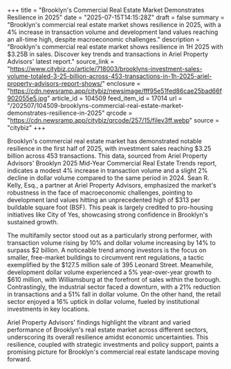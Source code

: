 +++
title = "Brooklyn's Commercial Real Estate Market Demonstrates Resilience in 2025"
date = "2025-07-15T14:15:28Z"
draft = false
summary = "Brooklyn's commercial real estate market shows resilience in 2025, with a 4% increase in transaction volume and development land values reaching an all-time high, despite macroeconomic challenges."
description = "Brooklyn's commercial real estate market shows resilience in 1H 2025 with $3.25B in sales. Discover key trends and transactions in Ariel Property Advisors' latest report."
source_link = "https://www.citybiz.co/article/718003/brooklyns-investment-sales-volume-totaled-3-25-billion-across-453-transactions-in-1h-2025-ariel-property-advisors-report-shows/"
enclosure = "https://cdn.newsramp.app/citybiz/newsimage/fff95e51fed86cae25bad66f902055e5.jpg"
article_id = 104509
feed_item_id = 17014
url = "/202507/104509-brooklyns-commercial-real-estate-market-demonstrates-resilience-in-2025"
qrcode = "https://cdn.newsramp.app/citybiz/qrcode/257/15/filev3ff.webp"
source = "citybiz"
+++

<p>Brooklyn's commercial real estate market has demonstrated notable resilience in the first half of 2025, with investment sales reaching $3.25 billion across 453 transactions. This data, sourced from Ariel Property Advisors' Brooklyn 2025 Mid-Year Commercial Real Estate Trends report, indicates a modest 4% increase in transaction volume and a slight 2% decline in dollar volume compared to the same period in 2024. Sean R. Kelly, Esq., a partner at Ariel Property Advisors, emphasized the market's robustness in the face of macroeconomic challenges, pointing to development land values hitting an unprecedented high of $313 per buildable square foot (BSF). This peak is largely credited to pro-housing initiatives like City of Yes, showcasing strong confidence in Brooklyn's sustained growth.</p><p>The multifamily sector stood out as a particularly strong performer, with transaction volume rising by 10% and dollar volume increasing by 14% to surpass $2 billion. A noticeable trend among investors is the focus on smaller, free-market buildings to circumvent rent regulations, a tactic exemplified by the $127.5 million sale of 395 Leonard Street. Meanwhile, development dollar volume experienced a 5% year-over-year growth to $610 million, with Williamsburg at the forefront of sales within the borough. Contrastingly, the industrial sector faced a downturn, with a 21% reduction in transactions and a 51% fall in dollar volume. On the other hand, the retail sector enjoyed a 16% uptick in dollar volume, fueled by institutional investments in key locations.</p><p>Ariel Property Advisors' findings highlight the vibrant and varied performance of Brooklyn's real estate market across different sectors, underscoring its overall resilience amidst economic uncertainties. This resilience, coupled with strategic investments and policy support, paints a promising picture for Brooklyn's commercial real estate landscape moving forward.</p>